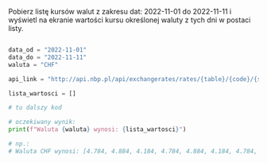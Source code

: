 Pobierz listę kursów walut z zakresu dat:
2022-11-01 do 2022-11-11 i wyświetl na ekranie wartości kursu określonej waluty z tych dni w postaci listy.

```python

data_od = "2022-11-01"
data_do = "2022-11-11"
waluta = "CHF"

api_link = "http://api.nbp.pl/api/exchangerates/rates/{table}/{code}/{startDate}/{endDate}/"

lista_wartosci = []

# tu dalszy kod

# oczekiwany wynik:
print(f"Waluta {waluta} wynosi: {lista_wartosci}")

# np.:
# Waluta CHF wynosi: [4.784, 4.884, 4.184, 4.784, 4.884, 4.184, 4.784, 4.884, 4.184, 5.111 ]
```